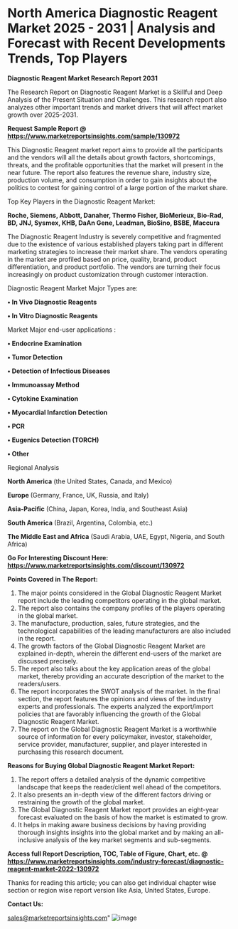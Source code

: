 # North America Diagnostic Reagent Market 2025 - 2031 | Analysis and Forecast with Recent Developments Trends, Top Players

<strong>Diagnostic Reagent Market Research Report 2031</strong>

The Research Report on Diagnostic Reagent Market is a Skillful and Deep Analysis of the Present Situation and Challenges. This research report also analyzes other important trends and market drivers that will affect market growth over 2025-2031.

<strong>Request Sample Report @ <a href=https://www.marketreportsinsights.com/sample/130972>https://www.marketreportsinsights.com/sample/130972</a></strong>

This Diagnostic Reagent market report aims to provide all the participants and the vendors will all the details about growth factors, shortcomings, threats, and the profitable opportunities that the market will present in the near future. The report also features the revenue share, industry size, production volume, and consumption in order to gain insights about the politics to contest for gaining control of a large portion of the market share.

Top Key Players in the Diagnostic Reagent Market:

<strong>Roche, Siemens, Abbott, Danaher, Thermo Fisher, BioMerieux, Bio-Rad, BD, JNJ, Sysmex, KHB, DaAn Gene, Leadman, BioSino, BSBE, Maccura</strong>

The Diagnostic Reagent Industry is severely competitive and fragmented due to the existence of various established players taking part in different marketing strategies to increase their market share. The vendors operating in the market are profiled based on price, quality, brand, product differentiation, and product portfolio. The vendors are turning their focus increasingly on product customization through customer interaction.

Diagnostic Reagent Market Major Types are:

<strong>• In Vivo Diagnostic Reagents

• In Vitro Diagnostic Reagents</strong>

Market Major end-user applications :

<strong>• Endocrine Examination

• Tumor Detection

• Detection of Infectious Diseases

• Immunoassay Method

• Cytokine Examination

• Myocardial Infarction Detection

• PCR

• Eugenics Detection (TORCH)

• Other</strong>

Regional Analysis

</u><strong><b>North America</b></strong> (the United States, Canada, and Mexico)

<strong><b>Europe </b></strong>(Germany, France, UK, Russia, and Italy)

<strong><b>Asia-Pacific</b></strong> (China, Japan, Korea, India, and Southeast Asia)

<strong><b>South America</b></strong> (Brazil, Argentina, Colombia, etc.)

<strong><b>The Middle East and Africa</b></strong> (Saudi Arabia, UAE, Egypt, Nigeria, and South Africa)

<strong>Go For Interesting Discount Here: <a href=https://www.marketreportsinsights.com/discount/130972>https://www.marketreportsinsights.com/discount/130972</a></strong>

<strong>Points Covered in The Report:</strong>
<ol>
  <li>The major points considered in the Global Diagnostic Reagent Market report include the leading competitors operating in the global market.</li>
  <li>The report also contains the company profiles of the players operating in the global market.</li>
  <li>The manufacture, production, sales, future strategies, and the technological capabilities of the leading manufacturers are also included in the report.</li>
  <li>The growth factors of the Global Diagnostic Reagent Market are explained in-depth, wherein the different end-users of the market are discussed precisely.</li>
  <li>The report also talks about the key application areas of the global market, thereby providing an accurate description of the market to the readers/users.</li>
  <li>The report incorporates the SWOT analysis of the market. In the final section, the report features the opinions and views of the industry experts and professionals. The experts analyzed the export/import policies that are favorably influencing the growth of the Global Diagnostic Reagent Market.</li>
  <li>The report on the Global Diagnostic Reagent Market is a worthwhile source of information for every policymaker, investor, stakeholder, service provider, manufacturer, supplier, and player interested in purchasing this research document.</li>
</ol>
<strong>Reasons for Buying Global Diagnostic Reagent Market Report:</strong>

<ol>
  <li>The report offers a detailed analysis of the dynamic competitive landscape that keeps the reader/client well ahead of the competitors.</li>
  <li>It also presents an in-depth view of the different factors driving or restraining the growth of the global market.</li>
  <li>The Global Diagnostic Reagent Market report provides an eight-year forecast evaluated on the basis of how the market is estimated to grow.</li>
  <li>It helps in making aware business decisions by having providing thorough insights insights into the global market and by making an all-inclusive analysis of the key market segments and sub-segments.</li>
</ol>
<strong>Access full Report Description, TOC, Table of Figure, Chart, etc. @ <a href=https://www.marketreportsinsights.com/industry-forecast/diagnostic-reagent-market-2022-130972>https://www.marketreportsinsights.com/industry-forecast/diagnostic-reagent-market-2022-130972</a></strong>


Thanks for reading this article; you can also get individual chapter wise section or region wise report version like Asia, United States, Europe.

<strong>Contact Us:</strong>

sales@marketreportsinsights.com"
![image](https://github.com/user-attachments/assets/f7b898b8-c700-4351-a1b7-bac388f5c8a0)

